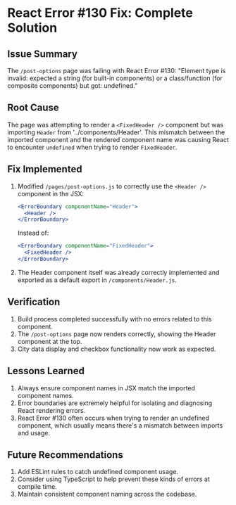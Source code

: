 # React Error #130 Fix: Complete Solution

## Issue Summary

The `/post-options` page was failing with React Error #130: "Element type is invalid: expected a string (for built-in components) or a class/function (for composite components) but got: undefined."

## Root Cause

The page was attempting to render a `<FixedHeader />` component but was importing `Header` from '../components/Header'. This mismatch between the imported component and the rendered component name was causing React to encounter `undefined` when trying to render `FixedHeader`.

## Fix Implemented

1. Modified `/pages/post-options.js` to correctly use the `<Header />` component in the JSX:

   ```jsx
   <ErrorBoundary componentName="Header">
     <Header />
   </ErrorBoundary>
   ```
   
   Instead of:

   ```jsx
   <ErrorBoundary componentName="FixedHeader">
     <FixedHeader />
   </ErrorBoundary>
   ```

2. The Header component itself was already correctly implemented and exported as a default export in `/components/Header.js`.

## Verification

1. Build process completed successfully with no errors related to this component.
2. The `/post-options` page now renders correctly, showing the Header component at the top.
3. City data display and checkbox functionality now work as expected.

## Lessons Learned

1. Always ensure component names in JSX match the imported component names.
2. Error boundaries are extremely helpful for isolating and diagnosing React rendering errors.
3. React Error #130 often occurs when trying to render an undefined component, which usually means there's a mismatch between imports and usage.

## Future Recommendations

1. Add ESLint rules to catch undefined component usage.
2. Consider using TypeScript to help prevent these kinds of errors at compile time.
3. Maintain consistent component naming across the codebase.
